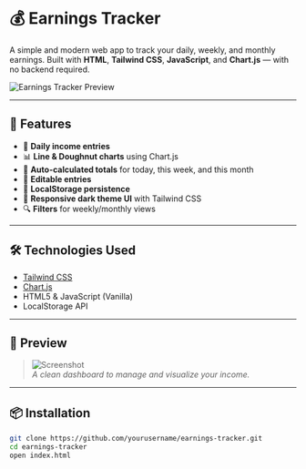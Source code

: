 # 💰 Earnings Tracker

A simple and modern web app to track your daily, weekly, and monthly earnings. Built with **HTML**, **Tailwind CSS**, **JavaScript**, and **Chart.js** — with no backend required.

![Earnings Tracker Preview](preview.png) <!-- Optional: Replace with your screenshot -->

---

## 🚀 Features

- 📅 **Daily income entries**
- 📊 **Line & Doughnut charts** using Chart.js
- 🧮 **Auto-calculated totals** for today, this week, and this month
- 📝 **Editable entries**
- 💾 **LocalStorage persistence**
- 🎯 **Responsive dark theme UI** with Tailwind CSS
- 🔍 **Filters** for weekly/monthly views

---

## 🛠️ Technologies Used

- [Tailwind CSS](https://tailwindcss.com/)
- [Chart.js](https://www.chartjs.org/)
- HTML5 & JavaScript (Vanilla)
- LocalStorage API

---

## 📸 Preview

> ![Screenshot](screenshot.png)  
> *A clean dashboard to manage and visualize your income.*

---

## 📦 Installation

```bash
git clone https://github.com/yourusername/earnings-tracker.git
cd earnings-tracker
open index.html
